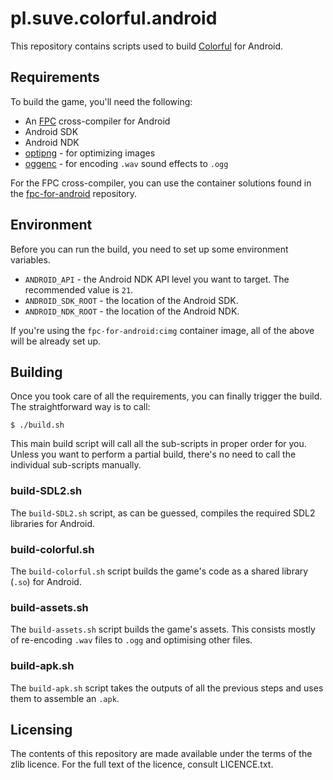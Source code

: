 # pl.suve.colorful.android

This repository contains scripts used to build
[Colorful](https://github.com/suve/LD25) for Android.


## Requirements

To build the game, you'll need the following:
- An [FPC](https://freepascal.org) cross-compiler for Android
- Android SDK
- Android NDK
- [optipng](https://optipng.sourceforge.net/) - for optimizing images
- [oggenc](https://github.com/xiph/vorbis-tools) - for encoding `.wav` sound effects to `.ogg`

For the FPC cross-compiler, you can use the container solutions found in the
[fpc-for-android](https://github.com/suve/fpc-for-android) repository.


## Environment

Before you can run the build, you need to set up some environment variables.
- `ANDROID_API` - the Android NDK API level you want to target.
  The recommended value is `21`.
- `ANDROID_SDK_ROOT` - the location of the Android SDK.
- `ANDROID_NDK_ROOT` - the location of the Android NDK.

If you're using the `fpc-for-android:cimg` container image,
all of the above will be already set up.


## Building

Once you took care of all the requirements, you can finally trigger the build.
The straightforward way is to call:

    $ ./build.sh

This main build script will call all the sub-scripts in proper order for you.
Unless you want to perform a partial build, there's no need to call the
individual sub-scripts manually.


### build-SDL2.sh

The `build-SDL2.sh` script, as can be guessed,
compiles the required SDL2 libraries for Android.


### build-colorful.sh

The `build-colorful.sh` script builds the game's code
as a shared library (`.so`) for Android.


### build-assets.sh

The `build-assets.sh` script builds the game's assets. This consists
mostly of re-encoding `.wav` files to `.ogg` and optimising other files.


### build-apk.sh

The `build-apk.sh` script takes the outputs of all the previous steps
and uses them to assemble an `.apk`.


## Licensing

The contents of this repository are made available
under the terms of the zlib licence.
For the full text of the licence, consult LICENCE.txt.
